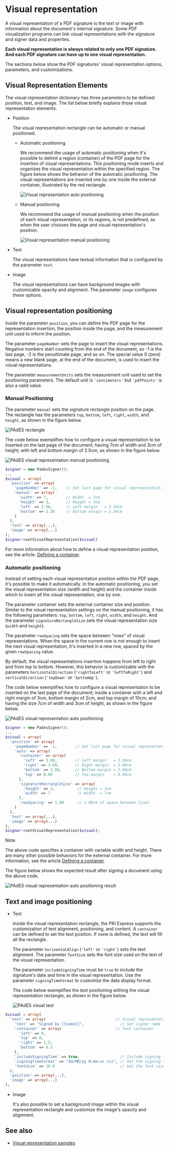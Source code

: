 ﻿# Visual representation

A visual representation of a PDF signature is the text or image with information about the document's internal signature. Some PDF visualization programs can link visual representations with the signature and signer data and properties. 

**Each visual representation is always related to only one PDF signature. And each PDF signature can have up to one visual representation.**

The sections below show the PDF signatures' visual representation options, parameters, and customizations.

## Visual Representation Elements

The visual representation dictionary has three parameters to be defined: position, text, and image. The list below briefly explains those visual representation elements.

* Position

  The visual representation rectangle can be automatic or manual positioned.

  * Automatic positioning

    We recommend the usage of automatic positioning when it's possible to delimit a region (container) of the PDF page for the insertion of visual representations. This positioning mode inserts and organizes the visual representation within the specified region. The figure below shows the behavior of the automatic positioning. The visual representations are inserted one by one inside the external container, illustrated by the red rectangle.

    ![Visual representation auto positioning](../../../../../images/pki-sdk/visual-rep-result-mini.png)

  * Manual positioning

    We recommend the usage of manual positioning when the position of each visual representation, or its regions, is not predefined, as when the user chooses the page and visual representation's position.

    ![Visual representation manual positioning](../../../../../images/pki-sdk/visual-rep-manual-mini.png)

* Text

  The visual representations have textual information that is configured by the parameter `text`.

* Image

  The visual representations can have background images with customizable opacity and alignment. The parameter `image` configures these options.

## Visual representation positioning

Inside the parameter `position`, you can define the PDF page for the representation insertion, the position inside the page, and the measurement unit used to inform the position.

The parameter `pageNumber` sets the page to insert the visual representations. Negative numbers start counting from the end of the document, so -1 is the last page, -2 is the penultimate page, and so on. The special value 0 (zero) means a new blank page, at the end of the document, is used to insert the visual representations.

The parameter `measurementUnits` sets the measurement unit used to set the positioning parameters. The default unit is `'centimeters'` but `'pdfPoints'` is also a valid value. 

### Manual Positioning

The parameter `manual` sets the signature rectangle position on the page. The rectangle has the parameters  `top`, `bottom`, `left`, `right`, `width`, and `height`, as shown in the figure below. 

![PAdES rectangle](../../../../../images/pki-sdk/pades-rectangle.png)

The code below exemplifies how to configure a visual representation to be inserted on the last page of the document; having 7cm of width and 3cm of height; with left and bottom margin of 2.5cm, as shown in the figure below. 

![PAdES visual representation manual positioning](../../../../../images/pki-sdk/pades-visual-rep-manual-pos.png)

```php 
$signer = new PadesSigner();
...
$visual = array(
  'position' => array(
    'pageNumber' => -1,    // Set last page for visual representation insertion
    'manual' => array(
      'width' => 7,        // Width  = 7cm
      'height' => 3,       // Height = 3cm
      'left' => 2.50,      // Left margin   = 2.50cm
      'bottom' => 2.50     // Bottom margin = 2.50cm
    )
  ),
  'text' => array(...),
  'image' => array(...)
);
$signer->setVisualRepresentation($visual)
```

For more information about how to define a visual representation position, see the article:
[Defining a container](containers.md).

### Automatic positioning

Instead of setting each visual representation position within the PDF page, it's possible to make it automatically. In the automatic positioning, you set the visual representation size (width and height) and the container inside which to insert all the visual representation, one by one.

The parameter container sets the external container size and position. Similar to the visual representation settings on the manual positioning, it has the following parameters: `top`, `bottom`, `left`, `right`, `width`, and `height`. And the parameter `signatureRectangleSize` sets the visual representation size (`width` and `height`).

The parameter `rowSpacing` sets the space between "rows" of visual representations. When the space in the current row is not enough to insert the next visual representation, it's inserted in a new row, spaced by the given `rowSpacing` value.
 
By default, the visual representations insertion happens from left to right and from top to bottom. However, this behavior is customizable with the parameters `horizontalDirection` (`'rightToLeft'` or `'leftToRight'`) and `verticalDirection` (`'topDown'` or `'bottomUp'`).

The code below exemplifies how to configure a visual representation to be inserted on the last page of the document; inside a container with a left and right margin of 3cm, bottom margin of 2cm, and top margin of 10cm; and having the size 7cm of width and 3cm of height, as shown in the figure below.

![PAdES visual representation auto positioning](../../../../../images/pki-sdk/auto-positioning.png)

```php 
$signer = new PadesSigner();
...
$visual = array(
  'position' => array(
    'pageNumber' => -1,        // Set last page for visual representations insertion
    'auto' => array(
      'container' => array(
        'left' => 3.00,        // Left margin   = 3.00cm
        'right' => 3.00,       // Right margin  = 3.00cm
        'bottom' => 2.00,      // Bottom margin = 2.00cm
        'top' => 8.00          // Top margin    = 8.00cm
      ),
      'signatureRectangleSize' => array(
        'height' => 3,          // Height = 3cm
        'width' => 7            // Width  = 7cm
      ),
      'rowSpacing' => 1.00      // 1.00cm of space between lines
    )
  ),
  'text' => array(...),
  'image' => array(...)
);
$signer->setVisualRepresentation($visual);
```

> [!NOTE]
> The above code specifies a container with variable width and height. There are many other possible behaviors for the external container. For more information, see the article [Defining a container](containers.md).

The figure below shows the expected result after signing a document using the above code. 

![PAdES visual representation auto positioning result](../../../../../images/pki-sdk/visual-rep-result.png)

## Text and image positioning

* Text

  Inside the visual representation rectangle, the PKI Express supports the customization of text alignment, positioning, and content. A `container` can be defined to set the text position. If none is defined, the text will fill all the rectangle.

  The parameter `horizontalAlign` (`'left'` or `'right'`) sets the text alignment. The parameter `fontSize` sets the font size used on the text of the visual representation.

  The parameter `includeSigningTime` must be `true` to include the signature's date and time in the visual representation. Use the parameter `signingTimeFormat` to customize the data display format.

  The code below exemplifies the text positioning withing the visual representation rectangle, as shown in the figure below.

  ![PAdES visual text](../../../../../images/pki-sdk/pades-visual-text.png)

```php 
$visual = array(
  'text' => array(                               // Visual representation text
    'text' => "Signed by {{name}}",                // Set signer name
    'container' => array(                        // Text container
      'left' => 0,
      'top' => 0,
      'right' => 1.5,
      'bottom' => 0.5
    ),
    'includeSigningTime' => true,                  // Include signing time
    'signingTimeFormat' => "dd/MM/yy H:mm:ss zzz", // Set the signing time format
    'fontSize' => 10.0                             // Set the font size
  ),
  'position' => array(...),
  'image' => array(...)
);
```

* Image

  It's also possible to set a background image within the visual representation rectangle and customize the image's opacity and alignment.

## See also

* [Visual representation samples](samples.md)